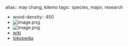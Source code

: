 alias:: may chang, kilemo
tags:: species, major, research

- wood-density:: 450
- ![image.png](https://peach-geographical-bat-397.mypinata.cloud/ipfs/QmXuSSCeAr1KLRfeC3RcxPZrFxMeKVZMF2uCuCnH52oAUT)
- ![image.png](https://peach-geographical-bat-397.mypinata.cloud/ipfs/QmTnhZosPnr5idtxHuvBe6WfdxcrrQ6gPdc5ajExmoYJs3)
- [wiki](https://en.wikipedia.org/wiki/Litsea_cubeba)
- [tokopedia](https://www.tokopedia.com/saungbibitbt/bibit-pohon-kilemo-tanaman-hutan-lemo-litsea-cibuba-l?extParam=ivf%3Dfalse%26src%3Dsearch&refined=true)